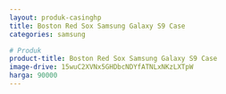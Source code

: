 ```yaml
---
layout: produk-casinghp
title: Boston Red Sox Samsung Galaxy S9 Case
categories: samsung

# Produk
product-title: Boston Red Sox Samsung Galaxy S9 Case
image-drive: 15wuC2XVNx5GHDbcNDYfATNLxNKzLXTpW
harga: 90000
---
```

